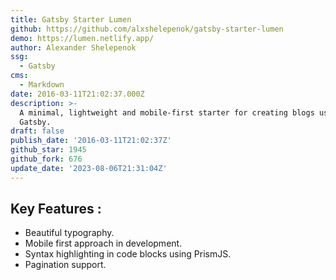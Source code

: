 ```yaml
---
title: Gatsby Starter Lumen
github: https://github.com/alxshelepenok/gatsby-starter-lumen
demo: https://lumen.netlify.app/
author: Alexander Shelepenok
ssg:
  - Gatsby
cms:
  - Markdown
date: 2016-03-11T21:02:37.000Z
description: >-
  A minimal, lightweight and mobile-first starter for creating blogs uses
  Gatsby.
draft: false
publish_date: '2016-03-11T21:02:37Z'
github_star: 1945
github_fork: 676
update_date: '2023-08-06T21:31:04Z'
---
```


## Key Features :

- Beautiful typography.
- Mobile first approach in development.
- Syntax highlighting in code blocks using PrismJS.
- Pagination support.
